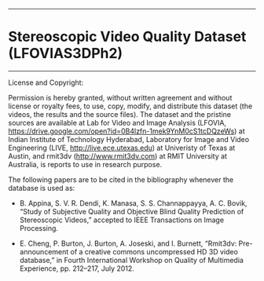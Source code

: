 ----------------------------------------------------
# Stereoscopic Video Quality Dataset (LFOVIAS3DPh2)
----------------------------------------------------


License and Copyright:

Permission is hereby granted, without written agreement and without license or royalty fees, to use, copy, modify, and distribute this dataset (the videos, the results and the source files). The dataset and the pristine sources are available at Lab for Video and Image Analysis (LFOVIA, https://drive.google.com/open?id=0B4lzfn-1mek9YnM0cS1tcDQzeWs) at Indian Institute of Technology Hyderabad, Laboratory for Image and Video Engineering (LIVE, http://live.ece.utexas.edu) at Univeristy of Texas at Austin, and rmit3dv (http://www.rmit3dv.com) at RMIT University at Australia, is reports to use in research purpose. 

The following papers are to be cited in the bibliography whenever the database is used as:

- B. Appina, S. V. R. Dendi, K. Manasa, S. S. Channappayya, A. C. Bovik, “Study of Subjective Quality and Objective Blind Quality Prediction of Stereoscopic Videos,” accepted to IEEE Transactions on Image Processing.

- E. Cheng, P. Burton, J. Burton, A. Joseski, and I. Burnett, “Rmit3dv: Pre-announcement of a creative commons uncompressed HD 3D video database,” in Fourth International Workshop on Quality of Multimedia Experience, pp. 212–217, July 2012.
